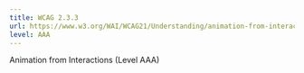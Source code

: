 ```yaml
---
title: WCAG 2.3.3
url: https://www.w3.org/WAI/WCAG21/Understanding/animation-from-interactions.html
level: AAA
---
```

Animation from Interactions (Level AAA)
